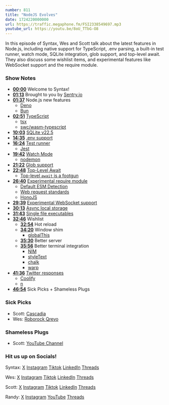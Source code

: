 ```yaml
---
number: 811
title: "NodeJS Evolves"
date: 1724220000000
url: https://traffic.megaphone.fm/FSI2338549697.mp3
youtube_url: https://youtu.be/8oU_TTbG-O8
---
```


In this episode of Syntax, Wes and Scott talk about the latest features in Node.js, including native support for TypeScript, .env parsing, a built-in test runner, watch mode, SQLite integration, glob support, and top-level await. They also discuss some wishlist items, and experimental features like WebSocket support and the require module.

### Show Notes

* **[00:00](#t=00:00)** Welcome to Syntax!
* **[01:13](#t=01:13)** Brought to you by [Sentry.io](https://sentry.io)
* **[01:37](#t=01:37)** Node.js new features
  * [Deno](https://deno.com/)
  * [Bun](https://bun.sh/)
* **[02:51](#t=02:51)** [TypeScript](https://nodejs.org/api/typescript.html)
  * [tsx](https://www.npmjs.com/package/tsx)
  * [swc/wasm-typescript](https://swc.rs/docs/references/wasm-typescript)
* **[10:03](#t=10:03)** [SQLite v22.5](https://nodejs.org/api/sqlite.html)
* **[14:35](#t=14:35)** [.env support](https://nodejs.org/en/blog/release/v20.6.0#built-in-env-file-support)
* **[16:24](#t=16:24)** [Test runner](https://nodejs.org/api/test.html)
  * [Jest](https://jestjs.io/)
* **[19:42](#t=19:42)** [Watch Mode](https://nodejs.org/api/cli.html#--watch)
  * [nodemon](https://nodemon.io/)
* **[21:22](#t=21:22)** [Glob support](https://nodejs.org/docs/latest/api/globals.html)
* **[22:48](#t=22:48)** [Top-Level Await](https://github.com/tc39/proposal-top-level-await)
  * [Top-level `await` is a footgun](https://gist.github.com/Rich-Harris/0b6f317657f5167663b493c722647221)
* **[26:40](#t=26:40)** [Experimental require module](https://nodejs.org/api/esm.html)
  * [Default ESM Detection](https://nodejs.org/en/blog/announcements/v21-release-announce#esm---experimental-default-type-flag-to-flip-module-defaults)
  * [Web request standards](https://github.com/nodejs/node/pull/45684)
  * [HonoJS](https://hono.dev/)
* **[29:39](#t=29:39)** [Experimental WebSocket support](https://nodejs.org/en/blog/announcements/v21-release-announce#built-in-websocket-client)
* **[30:13](#t=30:13)** [Async local storage](https://nodejs.org/api/async_context.html#class-asynclocalstorage)
* **[31:43](#t=31:43)** [Single file executables](https://nodejs.org/api/single-executable-applications.html#single-executable-applications)
* **[32:46](#t=32:46)** Wishlist
  * **[32:54](#t=32:54)** Hot reload
  * **[34:20](#t=34:20)** Window shim
    * [globalThis](https://developer.mozilla.org/en-US/docs/Web/JavaScript/Reference/Global_Objects/globalThis)
  * **[35:30](#t=35:30)** Better server
  * **[35:56](#t=35:56)** Better terminal integration
    * [NIM](https://chromewebstore.google.com/detail/nodejs-v8-inspector-manag/gnhhdgbaldcilmgcpfddgdbkhjohddkj)
    * [styleText](https://nodejs.org/en/blog/release/v21.7.0#text-styling)
    * [chalk](https://github.com/chalk/chalk)
    * [warp](https://www.warp.dev/)
* **[41:36](#t=41:36)** [Twitter responses](https://x.com/wesbos/status/1820838696444203036)
  * [Coolify](https://coolify.io/)
  * [n](https://github.com/tj/n)
* **[46:54](#t=46:54)** Sick Picks + Shameless Plugs

### Sick Picks

- Scott: [Cascadia](https://amzn.to/3WRtrYC)
- Wes: [Roborock Qrevo](https://roborock.com)

### Shameless Plugs

- Scott: [YouTube Channel](https://youtube.com/@syntaxfm)

### Hit us up on Socials!

Syntax: [X](https://twitter.com/syntaxfm) [Instagram](https://www.instagram.com/syntax_fm/) [Tiktok](https://www.tiktok.com/@syntaxfm) [LinkedIn](https://www.linkedin.com/company/96077407/admin/feed/posts/) [Threads](https://www.threads.net/@syntax_fm)

Wes: [X](https://twitter.com/wesbos) [Instagram](https://www.instagram.com/wesbos/) [Tiktok](https://www.tiktok.com/@wesbos) [LinkedIn](https://www.linkedin.com/in/wesbos/) [Threads](https://www.threads.net/@wesbos)

Scott: [X](https://twitter.com/stolinski) [Instagram](https://www.instagram.com/stolinski/) [Tiktok](https://www.tiktok.com/@stolinski) [LinkedIn](https://www.linkedin.com/in/stolinski/) [Threads](https://www.threads.net/@stolinski)

Randy: [X](https://twitter.com/randyrektor) [Instagram](https://www.instagram.com/randyrektor/) [YouTube](https://www.youtube.com/@randyrektor) [Threads](https://www.threads.net/@randyrektor)